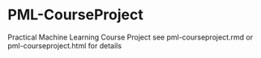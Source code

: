 # PML-CourseProject
Practical Machine Learning Course Project
see pml-courseproject.rmd or pml-courseproject.html for details
